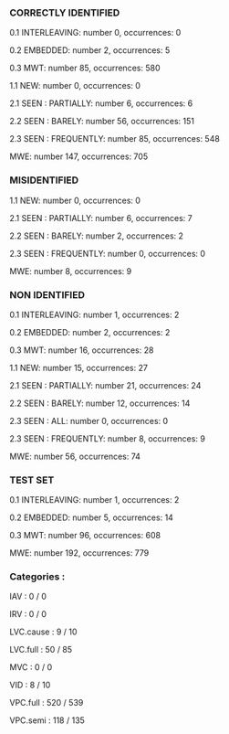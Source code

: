 ### CORRECTLY IDENTIFIED

0.1 INTERLEAVING: number 0, occurrences: 0

0.2 EMBEDDED: number 2, occurrences: 5

0.3 MWT: number 85, occurrences: 580

1.1 NEW: number 0, occurrences: 0

2.1 SEEN : PARTIALLY: number 6, occurrences: 6

2.2 SEEN : BARELY: number 56, occurrences: 151

2.3 SEEN : FREQUENTLY: number 85, occurrences: 548

MWE: number 147, occurrences: 705

### MISIDENTIFIED

1.1 NEW: number 0, occurrences: 0

2.1 SEEN : PARTIALLY: number 6, occurrences: 7

2.2 SEEN : BARELY: number 2, occurrences: 2

2.3 SEEN : FREQUENTLY: number 0, occurrences: 0

MWE: number 8, occurrences: 9

### NON IDENTIFIED

0.1 INTERLEAVING: number 1, occurrences: 2

0.2 EMBEDDED: number 2, occurrences: 2

0.3 MWT: number 16, occurrences: 28

1.1 NEW: number 15, occurrences: 27

2.1 SEEN : PARTIALLY: number 21, occurrences: 24

2.2 SEEN : BARELY: number 12, occurrences: 14

2.3 SEEN : ALL: number 0, occurrences: 0

2.3 SEEN : FREQUENTLY: number 8, occurrences: 9

MWE: number 56, occurrences: 74

### TEST SET

0.1 INTERLEAVING: number 1, occurrences: 2

0.2 EMBEDDED: number 5, occurrences: 14

0.3 MWT: number 96, occurrences: 608

MWE: number 192, occurrences: 779

### Categories : 

IAV		 : 0 / 0 

IRV		 : 0 / 0 

LVC.cause		 : 9 / 10 

LVC.full		 : 50 / 85 

MVC		 : 0 / 0 

VID		 : 8 / 10 

VPC.full		 : 520 / 539 

VPC.semi		 : 118 / 135 

